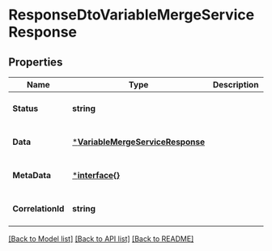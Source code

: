 # ResponseDtoVariableMergeServiceResponse

## Properties
Name | Type | Description | Notes
------------ | ------------- | ------------- | -------------
**Status** | **string** |  | [optional] [default to null]
**Data** | [***VariableMergeServiceResponse**](VariableMergeServiceResponse.md) |  | [optional] [default to null]
**MetaData** | [***interface{}**](interface{}.md) |  | [optional] [default to null]
**CorrelationId** | **string** |  | [optional] [default to null]

[[Back to Model list]](../README.md#documentation-for-models) [[Back to API list]](../README.md#documentation-for-api-endpoints) [[Back to README]](../README.md)

